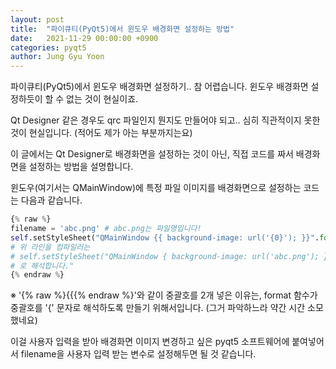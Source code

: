 ```yaml
---
layout: post
title:  "파이큐티(PyQt5)에서 윈도우 배경화면 설정하는 방법"
date:   2021-11-29 00:00:00 +0900
categories: pyqt5
author: Jung Gyu Yoon
---
```

파이큐티(PyQt5)에서 윈도우 배경화면 설정하기.. 참 어렵습니다. 윈도우 배경화면 설정하듯이 할 수 없는 것이 현실이죠. 

Qt Designer 같은 경우도 qrc 파일인지 뭔지도 만들어야 되고.. 심히 직관적이지 못한 것이 현실입니다. (적어도 제가 아는 부분까지는요)

이 글에서는 Qt Designer로 배경화면을 설정하는 것이 아닌, 직접 코드를 짜서 배경화면을 설정하는 방법을 설명합니다.

윈도우(여기서는 QMainWindow)에 특정 파일 이미지를 배경화면으로 설정하는 코드는 다음과 같습니다.

```python
{% raw %}
filename = 'abc.png' # abc.png는 파일명입니다!
self.setStyleSheet("QMainWindow {{ background-image: url('{0}'); }}".format(filename)) 
# 위 라인을 컴파일러는 
# self.setStyleSheet("QMainWindow { background-image: url('abc.png'); })
# 로 해석합니다."
{% endraw %}
```

※ '{% raw %}{{{% endraw %}'와 같이 중괄호를 2개 넣은 이유는, format 함수가 중괄호를 '{' 문자로 해석하도록 만들기 위해서입니다. (그거 파악하느라 약간 시간 소모했네요)

이걸 사용자 입력을 받아 배경화면 이미지 변경하고 싶은 pyqt5 소프트웨어에 붙여넣어서 filename을 사용자 입력 받는 변수로 설정해두면 될 것 같습니다.  




